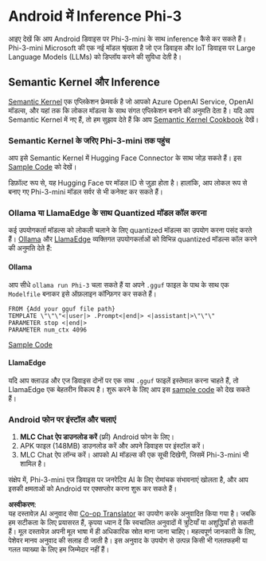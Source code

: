 <!--
CO_OP_TRANSLATOR_METADATA:
{
  "original_hash": "9481b07dda8f9715a5d1ff43fb27568b",
  "translation_date": "2025-07-16T20:12:10+00:00",
  "source_file": "md/01.Introduction/03/Android_Inference.md",
  "language_code": "hi"
}
-->
# **Android में Inference Phi-3**

आइए देखें कि आप Android डिवाइस पर Phi-3-mini के साथ inference कैसे कर सकते हैं। Phi-3-mini Microsoft की एक नई मॉडल श्रृंखला है जो एज डिवाइस और IoT डिवाइस पर Large Language Models (LLMs) को डिप्लॉय करने की सुविधा देती है।

## Semantic Kernel और Inference

[Semantic Kernel](https://github.com/microsoft/semantic-kernel) एक एप्लिकेशन फ्रेमवर्क है जो आपको Azure OpenAI Service, OpenAI मॉडल्स, और यहां तक कि लोकल मॉडल्स के साथ संगत एप्लिकेशन बनाने की अनुमति देता है। यदि आप Semantic Kernel में नए हैं, तो हम सुझाव देते हैं कि आप [Semantic Kernel Cookbook](https://github.com/microsoft/SemanticKernelCookBook?WT.mc_id=aiml-138114-kinfeylo) देखें।

### Semantic Kernel के जरिए Phi-3-mini तक पहुंच

आप इसे Semantic Kernel में Hugging Face Connector के साथ जोड़ सकते हैं। इस [Sample Code](https://github.com/Azure-Samples/Phi-3MiniSamples/tree/main/semantickernel?WT.mc_id=aiml-138114-kinfeylo) को देखें।

डिफ़ॉल्ट रूप से, यह Hugging Face पर मॉडल ID से जुड़ा होता है। हालांकि, आप लोकल रूप से बनाए गए Phi-3-mini मॉडल सर्वर से भी कनेक्ट कर सकते हैं।

### Ollama या LlamaEdge के साथ Quantized मॉडल कॉल करना

कई उपयोगकर्ता मॉडल्स को लोकली चलाने के लिए quantized मॉडल्स का उपयोग करना पसंद करते हैं। [Ollama](https://ollama.com/) और [LlamaEdge](https://llamaedge.com) व्यक्तिगत उपयोगकर्ताओं को विभिन्न quantized मॉडल्स कॉल करने की अनुमति देते हैं:

#### Ollama

आप सीधे `ollama run Phi-3` चला सकते हैं या अपने `.gguf` फाइल के पाथ के साथ एक `Modelfile` बनाकर इसे ऑफ़लाइन कॉन्फ़िगर कर सकते हैं।

```gguf
FROM {Add your gguf file path}
TEMPLATE \"\"\"<|user|> .Prompt<|end|> <|assistant|>\"\"\"
PARAMETER stop <|end|>
PARAMETER num_ctx 4096
```

[Sample Code](https://github.com/Azure-Samples/Phi-3MiniSamples/tree/main/ollama?WT.mc_id=aiml-138114-kinfeylo)

#### LlamaEdge

यदि आप क्लाउड और एज डिवाइस दोनों पर एक साथ `.gguf` फाइलें इस्तेमाल करना चाहते हैं, तो LlamaEdge एक बेहतरीन विकल्प है। शुरू करने के लिए आप इस [sample code](https://github.com/Azure-Samples/Phi-3MiniSamples/tree/main/wasm?WT.mc_id=aiml-138114-kinfeylo) को देख सकते हैं।

### Android फोन पर इंस्टॉल और चलाएं

1. **MLC Chat ऐप डाउनलोड करें** (फ्री) Android फोन के लिए।  
2. APK फाइल (148MB) डाउनलोड करें और अपने डिवाइस पर इंस्टॉल करें।  
3. MLC Chat ऐप लॉन्च करें। आपको AI मॉडल्स की एक सूची दिखेगी, जिसमें Phi-3-mini भी शामिल है।

संक्षेप में, Phi-3-mini एज डिवाइस पर जनरेटिव AI के लिए रोमांचक संभावनाएं खोलता है, और आप इसकी क्षमताओं को Android पर एक्सप्लोर करना शुरू कर सकते हैं।

**अस्वीकरण**:  
यह दस्तावेज़ AI अनुवाद सेवा [Co-op Translator](https://github.com/Azure/co-op-translator) का उपयोग करके अनुवादित किया गया है। जबकि हम सटीकता के लिए प्रयासरत हैं, कृपया ध्यान दें कि स्वचालित अनुवादों में त्रुटियाँ या अशुद्धियाँ हो सकती हैं। मूल दस्तावेज़ अपनी मूल भाषा में ही अधिकारिक स्रोत माना जाना चाहिए। महत्वपूर्ण जानकारी के लिए, पेशेवर मानव अनुवाद की सलाह दी जाती है। इस अनुवाद के उपयोग से उत्पन्न किसी भी गलतफहमी या गलत व्याख्या के लिए हम जिम्मेदार नहीं हैं।